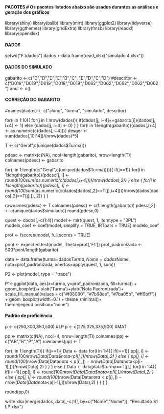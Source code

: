 #### PACOTES   # Os pacotes listados abaixo são usados durantes as análises e geração dos gráficos
library(shiny)
library(bslib)
library(mirt)
library(ggplot2)
library(tidyverse)
library(ggthemes)
library(gridExtra)
library(fmsb)
library(readxl)
library(openxlsx)


#### DADOS
setwd("F:\\dados")
dados <-data.frame(read_xlsx("simulado 4.xlsx"))

#### DADOS DO SIMULADO
gabarito <- c("D","D","D","E","B","C", "E","D","C","D")
#descritor <- c("D019","D019","D019","D019","D019","D062","D062","D062","D062","D062")
anul <- c()


#### CORREÇÃO DO GABARITO
#names(dados) <- c("aluno", "turma", "simulado", descritor)

for(i in 1:10){
  for(j in 1:nrow(dados)){
    if(dados[j, i+4]==gabarito[i]){dados[j, i+4] <- 1} else {dados[j, i+4] <- 0}
  }
}
for(i in 1:length(gabarito)){dados[,i+4] <- as.numeric(c(dados[,i+4]))}
desger <- sum(dados[,10:14])/(nrow(dados)*5)

T <- c("Geral",c(unique(dados$Turma)))

pdesc <- matrix(c(NA), ncol=length(gabarito), nrow=length(T))
colnames(pdesc) <- gabarito


for(j in 1:length(c("Geral",c(unique(dados$Turma))))){
  if(j==1){
    for(i in 1:length(gabarito)){pdesc[j, i] <- round(100*sum(as.numeric(c(dados[,i+4])))/nrow(dados),2)}
  } else {
    for(i in 1:length(gabarito)){pdesc[j, i] <- round(100*sum(as.numeric(c(dados[dados[,2]==T[j],i+4])))/nrow(dados[dados[,2]==T[j],]), 2)}
  }
}

rownames(pdesc) <- T
colnames(pdesc) <- c(1:length(gabarito))
pdesc[,2] <- c(unique(dados$simulado))
round(pdesc,0)






quest <- dados[,-c(1:4)]
model <- mirt(quest, 1, itemtype = "3PL")
modelo_coef <- coef(model, simplify = TRUE, IRTpars = TRUE)
modelo_coef

prof <- fscores(model, full.scores = TRUE)

pont <- expected.test(model, Theta=prof[,'F1'])
prof_padronizada <- 500*pont/length(gabarito)

data <- data.frame(turma=dados$Turma, Nome=dados$Nome, nota=prof_padronizada, acertos=apply(quest, 1, sum))

P2 <- plot(model, type = "trace")

P1<-ggplot(data, aes(x=turma, y=prof_padronizada, fill=turma)) +
  geom_boxplot()+
  xlab('Turma')+ylab('Nota Padronizada')+
  scale_fill_manual(values = c("#f08080", "#7b68ee", "#7ba05b", "#ff9bff")) +
  geom_boxplot(width=0.1) + theme_minimal()+
  theme(legend.position="none")


#### Padrão de proficiência
p <- c(250,300,350,500) #LP
p <- c(275,325,375,500) #MAT

pp <- matrix(c(NA), ncol=4, nrow=length(T))
colnames(pp) <- c("AB","B","P","A")
rownames(pp) <- T

for(j in 1:length(T)){
  if(j==1){
    Data <- data
    for(i in 1:4){
      if(i==1){
        pp[j, i] <- round(100*nrow(Data[Data$nota<p[i],])/nrow(Data),2)
      } else {
        pp[j, i] <- round(100*(nrow(Data[Data$nota<p[i],])-nrow(Data[Data$nota<p[i-1],]))/nrow(Data),2)
      }
  }
  } else {
    Data <- data[data$turma==T[j],]
    for(i in 1:4){
      if(i==1){
        pp[j, i] <- round(100*nrow(Data[Data$nota<p[i],])/nrow(Data),2)
      } else {
        pp[j, i] <- round(100*(nrow(Data[Data$nota<p[i],])-nrow(Data[Data$nota<p[i-1],]))/nrow(Data),2)
      }
    }
  }
}

round(pp,0)

write.xlsx(merge(dados, data[,-c(1)], by=c("Nome","Nome")), "Resultado S1 LP.xlsx")

